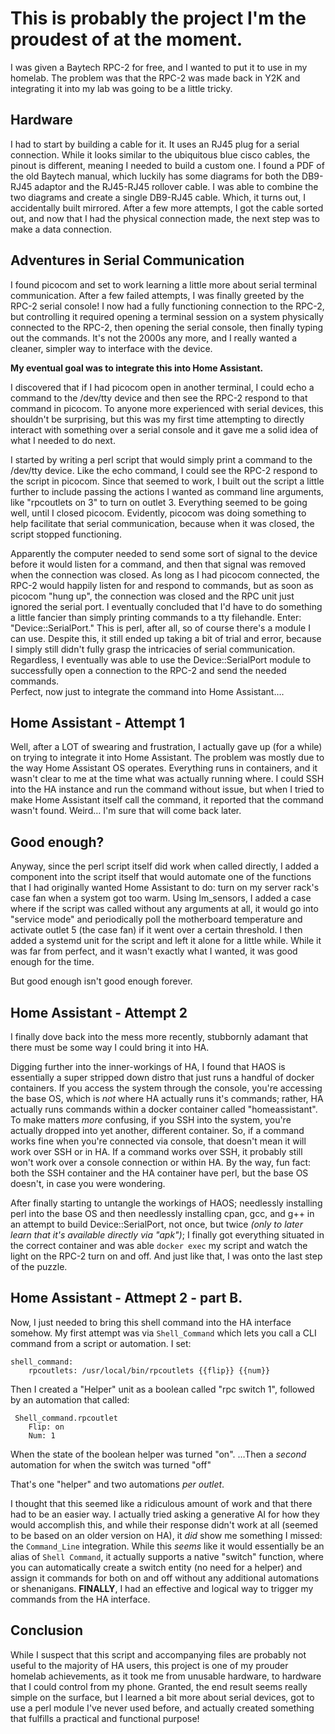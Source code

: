 # This is probably the project I'm the proudest of at the moment. 

I was given a Baytech RPC-2 for free, and I wanted to put it to use in my homelab. The problem was that the RPC-2 was made back in Y2K and integrating it into my lab was going to be a little tricky. 

## Hardware

I had to start by building a cable for it. It uses an RJ45 plug for a serial connection. While it looks similar to the ubiquitous blue cisco cables, the pinout is different, meaning I needed to build a custom one.  I found a PDF of the old Baytech manual, which luckily has some diagrams for both the DB9-RJ45 adaptor and the RJ45-RJ45 rollover cable. I was able to combine the two diagrams and create a single DB9-RJ45 cable. Which, it turns out, I accidentally built mirrored. After a few more attempts, I got the cable sorted out, and now that I had the physical connection made, the next step was to make a data connection. 

## Adventures in Serial Communication

I found picocom and set to work learning a little more about serial terminal communication. After a few failed attempts, I was finally greeted by the RPC-2 serial console!  I now had a fully functioning connection to the RPC-2, but controlling it required opening a terminal session on a system physically connected to the RPC-2, then opening the serial console, then finally typing out the commands. It's not the 2000s any more, and I really wanted a cleaner, simpler way to interface with the device. 

**My eventual goal was to integrate this into Home Assistant.**

I discovered that if I had picocom open in another terminal, I could echo a command to the /dev/tty device and then see the RPC-2 respond to that command in picocom. To anyone more experienced with serial devices, this shouldn't be surprising, but this was my first time attempting to directly interact with something over a serial console and it gave me a solid idea of what I needed to do next. 

I started by writing a perl script that would simply print a command to the /dev/tty device. Like the echo command, I could see the RPC-2 respond to the script in picocom. Since that seemed to work, I built out the script a little further to include passing the actions I wanted as command line arguments, like "rpcoutlets on 3" to turn on outlet 3. Everything seemed to be going well, until I closed picocom. Evidently, picocom was doing something to help facilitate that serial communication, because when it was closed, the script stopped functioning. 

Apparently the computer needed to send some sort of signal to the device before it would listen for a command, and then that signal was removed when the connection was closed. As long as I had picocom connected, the RPC-2 would happily listen for and respond to commands, but as soon as picocom "hung up", the connection was closed and the RPC unit just ignored the serial port. I eventually concluded that I'd have to do something a little fancier than simply printing commands to a tty filehandle. 
Enter: "Device::SerialPort." This is perl, after all, so of course there's a module I can use. Despite this, it still ended up taking a bit of trial and error, because I simply still didn't fully grasp the intricacies of serial communication. Regardless, I eventually was able to use the Device::SerialPort module to successfully open a connection to the RPC-2 and send the needed commands.  
Perfect, now just to integrate the command into Home Assistant…. 

## Home Assistant - Attempt 1

Well, after a LOT of swearing and frustration, I actually gave up (for a while) on trying to integrate it into Home Assistant. The problem was mostly due to the way Home Assistant OS operates. Everything runs in containers, and it wasn't clear to me at the time what was actually running where. I could SSH into the HA instance and run the command without issue, but when I tried to make Home Assistant itself call the command, it reported that the command wasn't found. Weird… I'm sure that will come back later. 

## Good enough?

Anyway, since the perl script itself did work when called directly, I added a component into the script itself that would automate one of the functions that I had originally wanted Home Assistant to do: turn on my server rack's case fan when a system got too warm. Using lm_sensors, I added a case where if the script was called without any arguments at all, it would go into "service mode" and periodically poll the motherboard temperature and activate outlet 5 (the case fan) if it went over a certain threshold. I then added a systemd unit for the script and left it alone for a little while. While it was far from perfect, and it wasn't exactly what I wanted, it was good enough for the time. 

But good enough isn't good enough forever. 

## Home Assistant - Attempt 2 

I finally dove back into the mess more recently, stubbornly adamant that there must be some way I could bring it into HA. 

Digging further into the inner-workings of HA, I found that HAOS is essentially a super stripped down distro that just runs a handful of docker containers. If you access the system through the console, you're accessing the base OS, which is _not_ where HA actually runs it's commands; rather, HA actually runs commands within a docker container called "homeassistant". 
To make matters _more_ confusing, if you SSH into the system, you're actually dropped into yet another, different container. So, if a command works fine when you're connected via console, that doesn't mean it will work over SSH or in HA. If a command works over SSH, it probably still won't work over a console connection or within HA. By the way, fun fact: both the SSH container and the HA container have perl, but the base OS doesn't, in case you were wondering.   

After finally starting to untangle the workings of HAOS; needlessly installing perl into the base OS and then needlessly installing cpan, gcc, and g++ in an attempt to build Device::SerialPort, not once, but twice _(only to later learn that it's available directly via "apk")_;  I finally got everything situated in the correct container and was able `docker exec` my script and watch the light on the RPC-2 turn on and off. 
And just like that, I was onto the last step of the puzzle. 

## Home Assistant - Attmept 2 - part B. 

Now, I just needed to bring this shell command into the HA interface somehow. My first attempt was via `Shell_Command` which lets you call a CLI command from a script or automation. I set:
```
shell_command:
    rpcoutlets: /usr/local/bin/rpcoutlets {{flip}} {{num}}
```
Then I created a "Helper" unit as a boolean called "rpc switch 1", followed by an automation that called:
```
 Shell_command.rpcoutlet
	Flip: on
	Num: 1
```
When the state of the boolean helper was turned "on".
…Then a *second* automation for when the switch was turned "off" 

That's one "helper" and two automations *per outlet*. 

I thought that this seemed like a ridiculous amount of work and that there had to be an easier way.  I actually tried asking a generative AI for how they would accomplish this, and while their response didn't work at all (seemed to be based on an older version on HA), it _did_ show me something I missed: the `Command_Line` integration. While this _seems_ like it would essentially be an alias of `Shell Command`, it actually supports a native "switch" function, where you can automatically create a switch entity (no need for a helper) and assign it commands for both on and off without any additional automations or shenanigans.
**FINALLY**, I had an effective and logical way to trigger my commands from the HA interface.

## Conclusion
While I suspect that this script and accompanying files are probably not useful to the majority of HA users, this project is one of my prouder homelab achievements, as it took me from unusable hardware, to hardware that I could control from my phone. Granted, the end result seems really simple on the surface, but I learned a bit more about serial devices, got to use a perl module I've never used before, and actually created something that fulfills a practical and functional purpose!